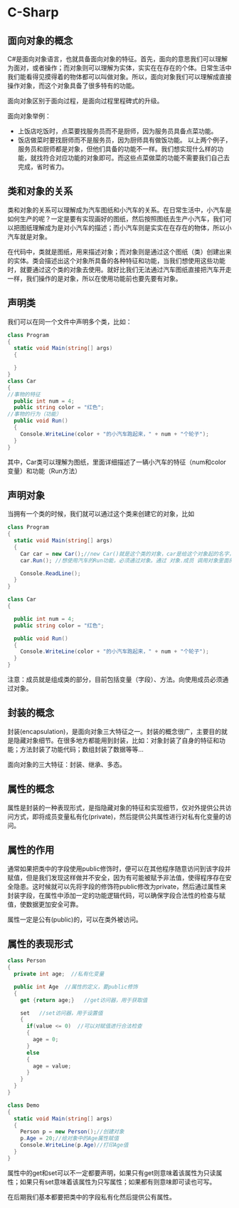 # C-Sharp
## 面向对象的概念
C#是面向对象语言，也就具备面向对象的特征。首先，面向的意思我们可以理解为面对，或者操作；而对象则可以理解为实体，实实在在存在的个体。日常生活中我们能看得见摸得着的物体都可以叫做对象。所以，面向对象我们可以理解成直接操作对象，而这个对象具备了很多特有的功能。

面向对象区别于面向过程，是面向过程里程碑式的升级。

面向对象举例：

* 上饭店吃饭时，点菜要找服务员而不是厨师，因为服务员具备点菜功能。
* 饭店做菜时要找厨师而不是服务员，因为厨师具有做饭功能。
以上两个例子，服务员和厨师都是对象，但他们具备的功能不一样。我们想实现什么样的功能，就找符合对应功能的对象即可。而这些点菜做菜的功能不需要我们自己去完成，省时省力。

## 类和对象的关系

类和对象的关系可以理解成为汽车图纸和小汽车的关系。在日常生活中，小汽车是如何生产的呢？一定是要有实现画好的图纸，然后按照图纸去生产小汽车，我们可以把图纸理解成为是对小汽车的描述；而小汽车则是实实在在存在的物体，所以小汽车就是对象。

在代码中，类就是图纸，用来描述对象；而对象则是通过这个图纸（类）创建出来的实体。类会描述出这个对象所具备的各种特征和功能，当我们想使用这些功能时，就要通过这个类的对象去使用。就好比我们无法通过汽车图纸直接把汽车开走一样，我们操作的是对象，所以在使用功能前也要先要有对象。

## 声明类
我们可以在同一个文件中声明多个类，比如：
```c#
class Program
{
  static void Main(string[] args)
  {

  }
}
class Car
{
//事物的特征
  public int num = 4;
  public string color = "红色";
//事物的行为（功能）
  public void Run()
  {
    Console.WriteLine(color + "的小汽车跑起来，" + num + "个轮子");
  }
}
```
其中，Car类可以理解为图纸，里面详细描述了一辆小汽车的特征（num和color变量）和功能（Run方法）

## 声明对象
当拥有一个类的时候，我们就可以通过这个类来创建它的对象，比如

```c#
class Program
{
  static void Main(string[] args)
  {
    Car car = new Car();//new Car()就是这个类的对象，car是给这个对象起的名字，要有类型为Car
    car.Run(); //想使用汽车的Run功能，必须通过对象。通过 对象.成员 调用对象里面的内容

    Console.ReadLine();
  }
}

class Car
{

  public int num = 4;
  public string color = "红色";

  public void Run()
  {
    Console.WriteLine(color + "的小汽车跑起来，" + num + "个轮子");
  }
}
```
注意：成员就是组成类的部分，目前包括变量（字段）、方法。向使用成员必须通过对象。

## 封装的概念

封装(encapsulation)，是面向对象三大特征之一。封装的概念很广，主要目的就是隐藏对象细节。在很多地方都能用到封装，比如：对象封装了自身的特征和功能；方法封装了功能代码；数组封装了数据等等…

面向对象的三大特征：封装、继承、多态。

## 属性的概念
属性是封装的一种表现形式，是指隐藏对象的特征和实现细节，仅对外提供公共访问方式，即将成员变量私有化(private)，然后提供公共属性进行对私有化变量的访问。

## 属性的作用
通常如果把类中的字段使用public修饰时，便可以在其他程序随意访问到该字段并赋值，但是我们发现这样做并不安全，因为有可能被赋予非法值，使得程序存在安全隐患。这时候就可以先将字段的修饰符public修改为private，然后通过属性来封装字段，在属性中添加一定的功能逻辑代码，可以确保字段合法性的检查与赋值，使数据更加安全可靠。

属性一定是公有(public)的，可以在类外被访问。

## 属性的表现形式

```c#
class Person
{
  private int age;  //私有化变量

  public int Age  //属性的定义，要public修饰
  {
    get {return age;}   //get访问器，用于获取值

    set   //set访问器，用于设置值
    {
      if(value <= 0)  //可以对赋值进行合法检查
      {
        age = 0;
      }
      else
      {
        age = value;
      }
    }
  }
}

class Demo
{
  static void Main(string[] args)
  {
    Person p = new Person();//创建对象
    p.Age = 20;//给对象中的Age属性赋值
    Console.WriteLine(p.Age)//打印Age值
  }
}
```
属性中的get和set可以不一定都要声明，如果只有get则意味着该属性为只读属性；如果只有set意味着该属性为只写属性；如果都有则意味即可读也可写。

在后期我们基本都要把类中的字段私有化然后提供公有属性。





